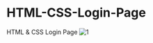# HTML-CSS-Login-Page
HTML &amp; CSS Login Page
![1](https://user-images.githubusercontent.com/88106043/195928249-f487b013-4ba2-4831-b6b1-30a1f0182c4e.PNG)
